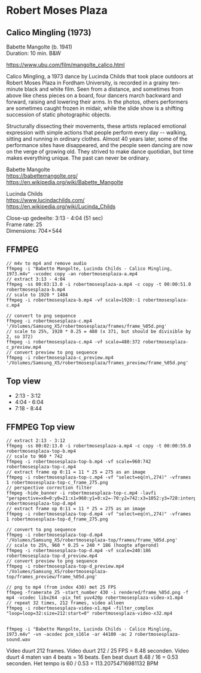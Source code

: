 # Robert Moses Plaza

## Calico Mingling (1973)
Babette Mangolte (b. 1941)<br>
Duration: 10 min. B&W<br>

https://www.ubu.com/film/mangolte_calico.html

Calico Mingling, a 1973 dance by Lucinda Childs that took place outdoors at Robert Moses Plaza in Fordham University, is recorded in a grainy ten-minute black and white film. Seen from a distance, and sometimes from above like chess pieces on a board, four dancers march backward and forward, raising and lowering their arms. In the photos, others performers are sometimes caught frozen in midair, while the slide show is a shifting succession of static photographic objects.

Structurally dissecting their movements, these artists replaced emotional expression with simple actions that people perform every day -- walking, sitting and running in ordinary clothes. Almost 40 years later, some of the performance sites have disappeared, and the people seen dancing are now on the verge of growing old. They strived to make dance quotidian, but time makes everything unique. The past can never be ordinary.

Babette Mangolte<br>
https://babettemangolte.org/<br>
https://en.wikipedia.org/wiki/Babette_Mangolte

Lucinda Childs<br>
https://www.lucindachilds.com/<br>
https://en.wikipedia.org/wiki/Lucinda_Childs

Close-up gedeelte: 3:13 - 4:04 (51 sec)<br>
Frame rate: 25<br>
Dimensions: 704 × 544

## FFMPEG

```
// m4v to mp4 and remove audio
ffmpeg -i "Babette Mangolte, Lucinda Childs - Calico Mingling, 1973.m4v" -vcodec copy -an robertmosesplaza-a.mp4
// extract 3:13 - 4:04
ffmpeg -ss 00:03:13.0 -i robertmosesplaza-a.mp4 -c copy -t 00:00:51.0 robertmosesplaza-b.mp4
// scale to 1920 * 1484
ffmpeg -i robertmosesplaza-b.mp4 -vf scale=1920:-1 robertmosesplaza-c.mp4

// convert to png sequence
ffmpeg -i robertmosesplaza-c.mp4 '/Volumes/Samsung_X5/robertmosesplaza/frames/frame_%05d.png'
// scale to 25%, 1920 * 0.25 = 480 (x 371, but should be divisible by 2, so 372)
ffmpeg -i robertmosesplaza-c.mp4 -vf scale=480:372 robertmosesplaza-c_preview.mp4
// convert preview to png sequence
ffmpeg -i robertmosesplaza-c_preview.mp4 '/Volumes/Samsung_X5/robertmosesplaza/frames_preview/frame_%05d.png'
```

## Top view

* 2:13 - 3:12
* 4:04 - 6:04
* 7:18 - 8:44

## FFMPEG Top view

```
// extract 2:13 - 3:12
ffmpeg -ss 00:02:13.0 -i robertmosesplaza-a.mp4 -c copy -t 00:00:59.0 robertmosesplaza-top-b.mp4
// scale to 960 * 742
ffmpeg -i robertmosesplaza-top-b.mp4 -vf scale=960:742 robertmosesplaza-top-c.mp4
// extract frame op 0:11 = 11 * 25 = 275 as an image
ffmpeg -i robertmosesplaza-top-c.mp4 -vf "select=eq(n\,274)" -vframes 1 robertmosesplaza-top-c_frame_275.png
// perspective correction filter
ffmpeg -hide_banner -i robertmosesplaza-top-c.mp4 -lavfi "perspective=x0=0:y0=21:x1=960:y1=0:x2=-70:y2=742:x3=1052:y3=728:interpolation=linear" robertmosesplaza-top-d.mp4
// extract frame op 0:11 = 11 * 25 = 275 as an image
ffmpeg -i robertmosesplaza-top-d.mp4 -vf "select=eq(n\,274)" -vframes 1 robertmosesplaza-top-d_frame_275.png

// convert to png sequence
ffmpeg -i robertmosesplaza-top-d.mp4 '/Volumes/Samsung_X5/robertmosesplaza-top/frames/frame_%05d.png'
// scale to 25%, 960 * 0.25 = 240 * 186 (hoogte afgerond)
ffmpeg -i robertmosesplaza-top-d.mp4 -vf scale=240:186 robertmosesplaza-top-d_preview.mp4
// convert preview to png sequence
ffmpeg -i robertmosesplaza-top-d_preview.mp4 '/Volumes/Samsung_X5/robertmosesplaza-top/frames_preview/frame_%05d.png'

// png to mp4 (from index 430) met 25 FPS
ffmpeg -framerate 25 -start_number 430 -i rendered/frame_%05d.png -f mp4 -vcodec libx264 -pix_fmt yuv420p robertmosesplaza-video-x1.mp4
// repeat 32 times, 212 frames, video alleen
ffmpeg -i robertmosesplaza-video-x1.mp4 -filter_complex "loop=loop=32:size=212:start=0" robertmosesplaza-video-x32.mp4


ffmpeg -i "Babette Mangolte, Lucinda Childs - Calico Mingling, 1973.m4v" -vn -acodec pcm_s16le -ar 44100 -ac 2 robertmosesplaza-sound.wav
```

Video duurt 212 frames.
Video duurt 212 / 25 FPS = 8.48 seconden.
Video duurt 4 maten van 4 beats = 16 beats.
Een beat duurt 8.48 / 16 = 0.53 seconden.
Het tempo is 60 / 0.53 = 113.20754716981132 BPM
